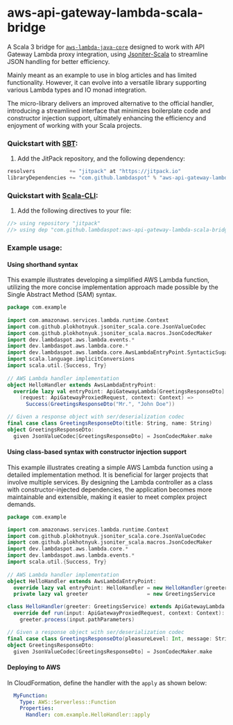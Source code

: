 # aws-api-gateway-lambda-scala-bridge

A Scala 3 bridge
for [`aws-lambda-java-core`](https://github.com/aws/aws-lambda-java-libs/tree/main/aws-lambda-java-core) designed to
work with API Gateway Lambda proxy integration, using
[Jsoniter-Scala](https://blog.lambdaspot.dev/the-fastest-and-safest-json-parser-and-serializer-for-scala) to streamline
JSON handling for better efficiency.

Mainly meant as an example to use in blog articles and has limited functionality. However, it can evolve into a
versatile library supporting various Lambda types and IO monad integration.

The micro-library delivers an improved alternative to the official handler, introducing a streamlined interface that minimizes
boilerplate code and constructor injection support, ultimately enhancing the efficiency and enjoyment of working with
your Scala projects.

### Quickstart with [SBT](https://www.scala-sbt.org/):

1.  Add the JitPack repository, and the following dependency:

```scala
resolvers           += "jitpack" at "https://jitpack.io"
libraryDependencies += "com.github.lambdaspot" % "aws-api-gateway-lambda-scala-bridge" % "0.1.3"
```

### Quickstart with [Scala-CLI](https://scala-cli.virtuslab.org/):

1.  Add the following directives to your file:

```scala
//> using repository "jitpack"
//> using dep "com.github.lambdaspot:aws-api-gateway-lambda-scala-bridge:0.1.3"
```


### Example usage:

#### Using shorthand syntax

This example illustrates developing a simplified AWS Lambda function, utilizing the more concise implementation approach
made possible by the Single Abstract Method (SAM) syntax.

```scala
package com.example
  
import com.amazonaws.services.lambda.runtime.Context
import com.github.plokhotnyuk.jsoniter_scala.core.JsonValueCodec
import com.github.plokhotnyuk.jsoniter_scala.macros.JsonCodecMaker
import dev.lambdaspot.aws.lambda.events.*
import dev.lambdaspot.aws.lambda.core.*
import dev.lambdaspot.aws.lambda.core.AwsLambdaEntryPoint.SyntacticSugar
import scala.language.implicitConversions
import scala.util.{Success, Try}
  
// AWS Lambda handler implementation
object HelloHandler extends AwsLambdaEntryPoint:
  override lazy val entryPoint: ApiGatewayLambda[GreetingsResponseDto] =
    (request: ApiGatewayProxiedRequest, context: Context) =>
      Success(GreetingsResponseDto("Mr.", "John Doe"))

// Given a response object with ser/deserialization codec
final case class GreetingsResponseDto(title: String, name: String)
object GreetingsResponseDto:
  given JsonValueCodec[GreetingsResponseDto] = JsonCodecMaker.make
```

#### Using class-based syntax with constructor injection support

This example illustrates creating a simple AWS Lambda function using a detailed implementation method. It is beneficial
for larger projects that involve multiple services. By designing the Lambda controller as a class with
constructor-injected dependencies, the application becomes more maintainable and extensible, making it easier to meet
complex project demands.

```scala
package com.example

import com.amazonaws.services.lambda.runtime.Context
import com.github.plokhotnyuk.jsoniter_scala.core.JsonValueCodec
import com.github.plokhotnyuk.jsoniter_scala.macros.JsonCodecMaker
import dev.lambdaspot.aws.lambda.core.*
import dev.lambdaspot.aws.lambda.events.*
import scala.util.{Success, Try}
  
// AWS Lambda handler implementation
object HelloHandler extends AwsLambdaEntryPoint:
  override lazy val entryPoint: HelloHandler = new HelloHandler(greeter)
  private lazy val greeter                   = new GreetingsService

class HelloHandler(greeter: GreetingsService) extends ApiGatewayLambda[GreetingsResponseDto]:
  override def run(input: ApiGatewayProxiedRequest, context: Context): Try[GreetingsResponseDto] =
    greeter.process(input.pathParameters)

// Given a response object with ser/deserialization codec
final case class GreetingsResponseDto(pleasureLevel: Int, message: String)
object GreetingsResponseDto:
  given JsonValueCodec[GreetingsResponseDto] = JsonCodecMaker.make

```

#### Deploying to AWS

In CloudFormation, define the handler with the `apply` as shown below:

```yaml
  MyFunction:
    Type: AWS::Serverless::Function
    Properties:
      Handler: com.example.HelloHandler::apply
```
